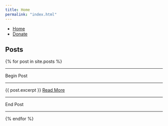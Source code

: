 ```yaml
---
title: Home
permalink: "index.html"
---
```


<nav id="main-nav">
<ul>
    <li><a href="index.html">Home</a></li>
    <li><a href="donate.html">Donate</a></li>
</ul>
</nav>

## Posts

<div>
  {% for post in site.posts %}
    <div>
      <hr>
      <p>Begin Post</p>
      <hr>
      {{ post.excerpt }}
      <a href="{{ post.url }}" target="_blank">Read More</a>
      <hr>
      <p>End Post</p>
      <hr>
    </div>
  {% endfor %}
</div>
